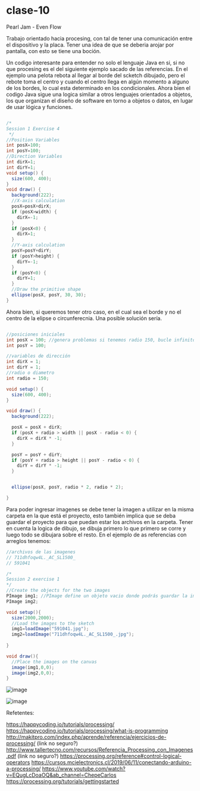 # clase-10

Pearl Jam - Even Flow

Trabajo orientado hacia procesing, con tal de tener una comunicación entre el dispositivo y la placa. Tener una idea de que se deberia arojar por pantalla, con esto se tiene una boción.

Un codigo interesante para entender no solo el lenguaje Java en si, si no que procesing es el del siguiente ejemplo sacado de las referencias. En el ejemplo una pelota rebota al llegar al borde del scketch dibujado, pero el rebote toma el centro y cuando el centro llega en algún momento a alguno de los bordes, lo cual esta determinado en los condicionales. Ahora bien el codigo Java sigue una logica similar a otros lenguajes orientados a objetos, los que organizan el diseño de software en torno a objetos o datos, en lugar de usar lógica y funciones.

```java

/*
Session 1 Exercise 4
 */
//Position Variables
int posX=100;
int posY=100;
//Direction Variables
int dirX=1;
int dirY=1;
void setup() {
  size(600, 400);
}
void draw() {
  background(222);
  //X-axis calculation
  posX=posX+dirX;
  if (posX>width) {
    dirX=-1;
  }
  if (posX<0) {
    dirX=1;
  }
  //Y-axis calculation
  posY=posY+dirY;
  if (posY>height) {
    dirY=-1;
  }
  if (posY<0) {
    dirY=1;
  }
  //Draw the primitive shape
  ellipse(posX, posY, 30, 30);
}

```

Ahora bien, si queremos tener otro caso, en el cual sea el borde y no el centro de la elipse o circunferecnia. Una posible solución sería.

```java

//posiciones iniciales
int posX = 100; //genera problemas si tenemos radio 150, bucle infinito
int posY = 100;

//variables de dirección
int dirX = 1;
int dirY = 1;
//radio o diametro
int radio = 150;

void setup() {
  size(600, 400);
}

void draw() {
  background(222);

  posX = posX + dirX;
  if (posX + radio > width || posX - radio < 0) {
    dirX = dirX * -1;
  }

  posY = posY + dirY;
  if (posY + radio > height || posY - radio < 0) {
    dirY = dirY * -1;
  }


  ellipse(posX, posY, radio * 2, radio * 2);

}


```
Para poder ingresar imagenes se debe tener la imagen a utilizar en la misma carpeta en la que está el proyecto, esto también implica que se deba guardar el proyecto para que puedan estar los archivos en la carpeta. Tener en cuenta la logica de dibujo, se dibuja primero lo que primero se corre y luego todo se dibujara sobre el resto. En el ejemplo de as referencias con arreglos tenemos:

```java
//archivos de las imagenes
// 711dhfoqw4L._AC_SL1500_
// 591041

/*
Session 2 exercise 1
*/
//Create the objects for the two images
PImage img1; //PImage define un objeto vacio donde podrás guardar la imagen a utilizar
PImage img2; 

void setup(){
  size(2000,2000);
  //Load the images to the sketch
  img1=loadImage("591041.jpg");
  img2=loadImage("711dhfoqw4L._AC_SL1500_.jpg");
  
}

void draw(){
  //Place the images on the canvas
  image(img1,0,0);
  image(img2,0,0);
}
```
![image](https://github.com/SrYuyo/dis145/assets/103392227/20aa61f5-9598-4b94-a4d4-b14359ae7bef)

![image](https://github.com/SrYuyo/dis145/assets/103392227/371ad0e9-5794-4fa8-86f8-b69f61fbd716)



Refetentes:

<https://happycoding.io/tutorials/processing/>
<https://happycoding.io/tutorials/processing/what-is-programming>
<http://makitpro.com/index.php/aprende/referencia/ejercicios-de-processing/> (link no seguro?)
<http://www.tallertecno.com/recursos/Referencia_Processing_con_Imagenes.pdf> (link no seguro?)
<https://processing.org/reference#control-logical-operators>
<https://cursos.mcielectronics.cl/2019/06/11/conectando-arduino-a-processing/>
<https://www.youtube.com/watch?v=EQugLcDoaOQ&ab_channel=ChepeCarlos>
<https://processing.org/tutorials/gettingstarted>
